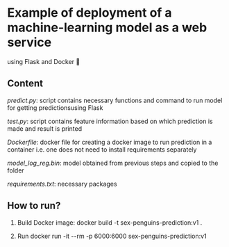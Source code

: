 # Example of deployment of a machine-learning model as a web service 
using Flask and Docker :whale:

## Content

*predict.py*: script contains necessary functions and command to run model for getting predictionsusing Flask

*test.py*: script contains feature information based on which prediction is made and result is 
printed

*Dockerfile*: docker file for creating a docker image to run prediction in a container i.e. one 
does not need to install requirements separately

*model_log_reg.bin*: model obtained from previous steps and copied to the folder

*requirements.txt*: necessary packages

## How to run?
1. Build Docker image:
docker build -t sex-penguins-prediction:v1 .

2. Run 
docker run -it --rm -p 6000:6000 sex-penguins-prediction:v1
